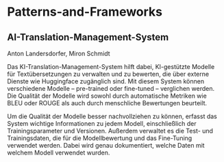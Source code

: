 # Patterns-and-Frameworks

## AI-Translation-Management-System

Anton Landersdorfer, Miron Schmidt

Das KI-Translation-Management-System hilft dabei, KI-gestützte Modelle für Textübersetzungen zu verwalten und zu bewerten, die über externe Dienste wie Huggingface zugänglich sind. Mit diesem System können verschiedene Modelle – pre-trained oder fine-tuned – verglichen werden. Die Qualität der Modelle wird sowohl durch automatische Metriken wie BLEU oder ROUGE als auch durch menschliche Bewertungen beurteilt.

Um die Qualität der Modelle besser nachvollziehen zu können, erfasst das System wichtige Informationen zu jedem Modell, einschließlich der Trainingsparameter und Versionen. Außerdem verwaltet es die Test- und Trainingsdaten, die für die Modellbewertung und das Fine-Tuning verwendet werden. Dabei wird genau dokumentiert, welche Daten mit welchem Modell verwendet wurden.
